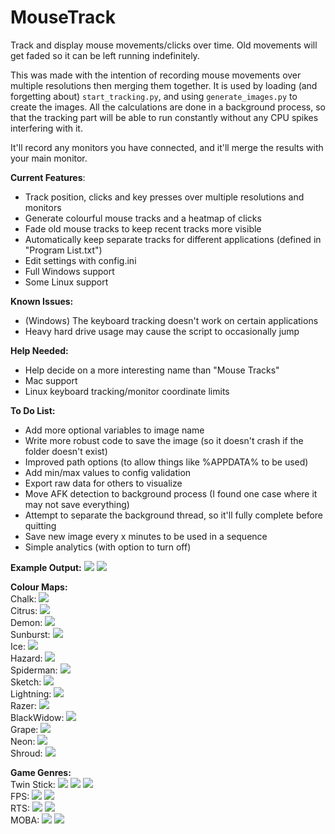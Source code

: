 # MouseTrack

Track and display mouse movements/clicks over time. Old movements will get faded so it can be left running indefinitely.

This was made with the intention of recording mouse movements over multiple resolutions then merging them together. It is used by loading (and forgetting about) `start_tracking.py`, and using `generate_images.py` to create the images. All the calculations are done in a background process, so that the tracking part will be able to run constantly without any CPU spikes interfering with it.

It'll record any monitors you have connected, and it'll merge the results with your main monitor.

<b>Current Features</b>:
 - Track position, clicks and key presses over multiple resolutions and monitors
 - Generate colourful mouse tracks and a heatmap of clicks
 - Fade old mouse tracks to keep recent tracks more visible
 - Automatically keep separate tracks for different applications (defined in "Program List.txt")
 - Edit settings with config.ini
 - Full Windows support
 - Some Linux support
 
<b>Known Issues:</b>
 - (Windows) The keyboard tracking doesn't work on certain applications
 - Heavy hard drive usage may cause the script to occasionally jump
 
 <b>Help Needed:</b>
 - Help decide on a more interesting name than "Mouse Tracks"
 - Mac support
 - Linux keyboard tracking/monitor coordinate limits
 
 <b>To Do List:</b>
 - Add more optional variables to image name
 - Write more robust code to save the image (so it doesn't crash if the folder doesn't exist)
 - Improved path options (to allow things like %APPDATA% to be used)
 - Add min/max values to config validation
 - Export raw data for others to visualize
 - Move AFK detection to background process (I found one case where it may not save everything)
 - Attempt to separate the background thread, so it'll fully complete before quitting
 - Save new image every x minutes to be used in a sequence
 - Simple analytics (with option to turn off)
 
<b>Example Output:</b>
<img src="http://i.imgur.com/UJgf0up.jpg">
<img src="http://i.imgur.com/HL023Cr.jpg">

<b>Colour Maps:</b>
<br/>Chalk:
<img src="http://i.imgur.com/ReRbDnF.jpg">
<br/>Citrus:
<img src="http://i.imgur.com/wRRsFhn.jpg">
<br/>Demon:
<img src="http://i.imgur.com/IDLRgGn.jpg">
<br/>Sunburst:
<img src="http://i.imgur.com/HtVF8In.jpg">
<br/>Ice:
<img src="http://i.imgur.com/KniZy9q.jpg">
<br/>Hazard:
<img src="http://i.imgur.com/zy9v3in.jpg">
<br/>Spiderman:
<img src="http://i.imgur.com/CwGlzfa.jpg">
<br/>Sketch:
<img src="http://i.imgur.com/z1s0iTg.jpg">
<br/>Lightning:
<img src="http://i.imgur.com/yB5udPO.jpg">
<br/>Razer:
<img src="http://i.imgur.com/Xfu0i8E.jpg">
<br/>BlackWidow:
<img src="http://i.imgur.com/1AqOHxC.jpg">
<br/>Grape:
<img src="http://i.imgur.com/fcOji6t.jpg">
<br/>Neon:
<img src="http://i.imgur.com/hd8oshz.jpg">
<br/>Shroud:
<img src="http://i.imgur.com/HmP4kSJ.jpg">

<b>Game Genres:</b>
<br/>Twin Stick:
<img src="http://i.imgur.com/mjxqbg0.png">
<img src="http://i.imgur.com/ZxBoz0i.jpg">
<img src="http://i.imgur.com/rikwsUa.jpg">
<br/>FPS:
<img src="http://i.imgur.com/Iocmy3N.jpg">
<img src="http://i.imgur.com/ii3mhBA.jpg">
<br/>RTS:
<img src="http://i.imgur.com/FSeAHYK.jpg">
<img src="http://i.imgur.com/Ct8A3tK.jpg">
<br/>MOBA:
<img src="http://i.imgur.com/X34ZrwQ.jpg">
<img src="http://i.imgur.com/Y5tttVN.jpg">
